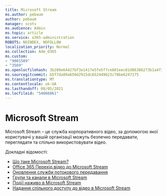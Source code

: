 ```yaml
---
title: Microsoft Stream
ms.author: pebaum
author: pebaum
manager: scotv
ms.audience: Admin
ms.topic: article
ms.service: o365-administration
ROBOTS: NOINDEX, NOFOLLOW
localization_priority: Normal
ms.collection: Adm_O365
ms.custom:
- "9001509"
- "3569"
ms.openlocfilehash: 3b289e64427bf3e1417e5fe5f7ce601eec81d86386273b1a4f3d3c8723f5876f
ms.sourcegitcommit: b5f7da89a650d2915dc652449623c78be6247175
ms.translationtype: MT
ms.contentlocale: uk-UA
ms.lasthandoff: 08/05/2021
ms.locfileid: "54066061"
---
```

# <a name="microsoft-stream"></a>Microsoft Stream

Microsoft Stream – це служба корпоративного відео, за допомогою якої користувачі у вашій організації можуть безпечно передавати, переглядати та спільно використовувати відео. 

Докладні відомості:

- [Що таке Microsoft Stream?](https://docs.microsoft.com/stream/overview)
- [Office 365 Перехід відео до Microsoft Stream](https://docs.microsoft.com/stream/migrate-from-office-365)
- [Оновлення служби потокового передавання](https://techcommunity.microsoft.com/t5/microsoft-stream-service-updates/bd-p/StreamAnnouncements)
- [Групи та канали в Microsoft Stream](https://docs.microsoft.com/stream/groups-channels-organization)
- [Події наживо в Microsoft Stream](https://docs.microsoft.com/stream/live-event-overview)
- [Надання спільного доступу до відео в Microsoft Stream](https://docs.microsoft.com/stream/portal-share-video)
